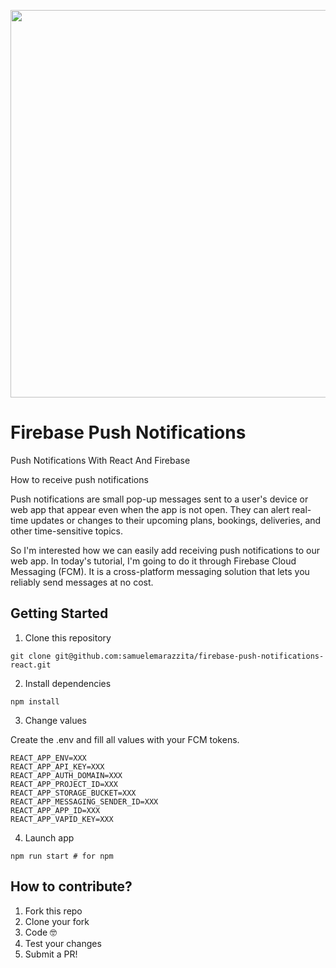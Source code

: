 <p align="center">
  <img width="620px"src="https://raw.githubusercontent.com/Gapur/firebase-push-notifications/main/src/demo.gif">
</p>

# Firebase Push Notifications

Push Notifications With React And Firebase

How to receive push notifications

Push notifications are small pop-up messages sent to a user's device or web app that appear even when the app is not open. They can alert real-time updates or changes to their upcoming plans, bookings, deliveries, and other time-sensitive topics.

So I'm interested how we can easily add receiving push notifications to our web app. In today's tutorial, I'm going to do it through Firebase Cloud Messaging (FCM). It is a cross-platform messaging solution that lets you reliably send messages at no cost.

## Getting Started

1. Clone this repository

```
git clone git@github.com:samuelemarazzita/firebase-push-notifications-react.git
```

2. Install dependencies

```
npm install
```

3. Change values

Create the .env and fill all values with your FCM tokens.

```
REACT_APP_ENV=XXX
REACT_APP_API_KEY=XXX
REACT_APP_AUTH_DOMAIN=XXX
REACT_APP_PROJECT_ID=XXX
REACT_APP_STORAGE_BUCKET=XXX
REACT_APP_MESSAGING_SENDER_ID=XXX
REACT_APP_APP_ID=XXX
REACT_APP_VAPID_KEY=XXX
```

4. Launch app

```
npm run start # for npm
```

## How to contribute?

1. Fork this repo
2. Clone your fork
3. Code 🤓
4. Test your changes
5. Submit a PR!
